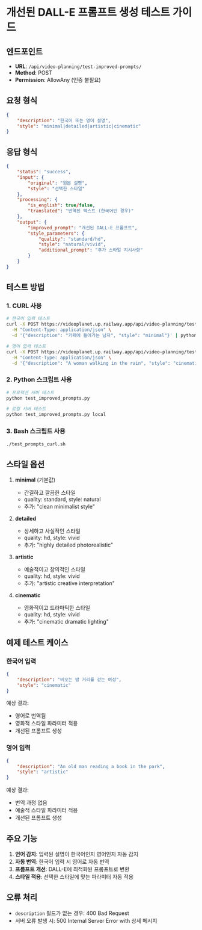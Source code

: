 # 개선된 DALL-E 프롬프트 생성 테스트 가이드

## 엔드포인트
- **URL**: `/api/video-planning/test-improved-prompts/`
- **Method**: POST
- **Permission**: AllowAny (인증 불필요)

## 요청 형식
```json
{
    "description": "한국어 또는 영어 설명",
    "style": "minimal|detailed|artistic|cinematic"
}
```

## 응답 형식
```json
{
    "status": "success",
    "input": {
        "original": "원본 설명",
        "style": "선택한 스타일"
    },
    "processing": {
        "is_english": true/false,
        "translated": "번역된 텍스트 (한국어인 경우)"
    },
    "output": {
        "improved_prompt": "개선된 DALL-E 프롬프트",
        "style_parameters": {
            "quality": "standard/hd",
            "style": "natural/vivid",
            "additional_prompt": "추가 스타일 지시사항"
        }
    }
}
```

## 테스트 방법

### 1. CURL 사용
```bash
# 한국어 입력 테스트
curl -X POST https://videoplanet.up.railway.app/api/video-planning/test-improved-prompts/ \
  -H "Content-Type: application/json" \
  -d '{"description": "카페에 들어가는 남자", "style": "minimal"}' | python -m json.tool

# 영어 입력 테스트
curl -X POST https://videoplanet.up.railway.app/api/video-planning/test-improved-prompts/ \
  -H "Content-Type: application/json" \
  -d '{"description": "A woman walking in the rain", "style": "cinematic"}' | python -m json.tool
```

### 2. Python 스크립트 사용
```bash
# 프로덕션 서버 테스트
python test_improved_prompts.py

# 로컬 서버 테스트
python test_improved_prompts.py local
```

### 3. Bash 스크립트 사용
```bash
./test_prompts_curl.sh
```

## 스타일 옵션

1. **minimal** (기본값)
   - 간결하고 깔끔한 스타일
   - quality: standard, style: natural
   - 추가: "clean minimalist style"

2. **detailed**
   - 상세하고 사실적인 스타일
   - quality: hd, style: vivid
   - 추가: "highly detailed photorealistic"

3. **artistic**
   - 예술적이고 창의적인 스타일
   - quality: hd, style: vivid
   - 추가: "artistic creative interpretation"

4. **cinematic**
   - 영화적이고 드라마틱한 스타일
   - quality: hd, style: vivid
   - 추가: "cinematic dramatic lighting"

## 예제 테스트 케이스

### 한국어 입력
```json
{
    "description": "비오는 밤 거리를 걷는 여성",
    "style": "cinematic"
}
```

예상 결과:
- 영어로 번역됨
- 영화적 스타일 파라미터 적용
- 개선된 프롬프트 생성

### 영어 입력
```json
{
    "description": "An old man reading a book in the park",
    "style": "artistic"
}
```

예상 결과:
- 번역 과정 없음
- 예술적 스타일 파라미터 적용
- 개선된 프롬프트 생성

## 주요 기능

1. **언어 감지**: 입력된 설명이 한국어인지 영어인지 자동 감지
2. **자동 번역**: 한국어 입력 시 영어로 자동 번역
3. **프롬프트 개선**: DALL-E에 최적화된 프롬프트로 변환
4. **스타일 적용**: 선택한 스타일에 맞는 파라미터 자동 적용

## 오류 처리

- `description` 필드가 없는 경우: 400 Bad Request
- 서버 오류 발생 시: 500 Internal Server Error with 상세 메시지